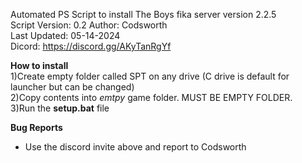 Automated PS Script to install The Boys fika server version 2.2.5 <br />
Script Version: 0.2
Author: Codsworth <br />
Last Updated: 05-14-2024 <br />
Dicord: https://discord.gg/AKyTanRgYf <br />

**How to install** <br />
1)Create empty folder called SPT on any drive (C drive is default for launcher but can be changed) <br />
2)Copy contents into _emtpy_ game folder. MUST BE EMPTY FOLDER. <br />
3)Run the **setup.bat** file <br />

**Bug Reports** <br />
- Use the discord invite above and report to Codsworth

